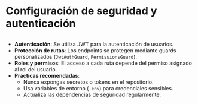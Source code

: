 # Configuración de seguridad y autenticación

## 

- **Autenticación**: Se utiliza JWT para la autenticación de usuarios.
- **Protección de rutas**: Los endpoints se protegen mediante guards personalizados (`JwtAuthGuard`, `PermissionsGuard`).
- **Roles y permisos**: El acceso a cada ruta depende del permiso asignado al rol del usuario.
- **Prácticas recomendadas**:
    - Nunca expongas secretos o tokens en el repositorio.
    - Usa variables de entorno (`.env`) para credenciales sensibles.
    - Actualiza las dependencias de seguridad regularmente.